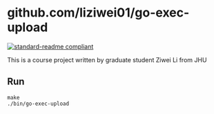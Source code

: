<!--
 * @Author: liziwei01
 * @Date: 2023-02-21 01:46:47
 * @LastEditors: liziwei01
 * @LastEditTime: 2023-02-21 01:48:46
 * @Description: file content
-->
# github.com/liziwei01/go-exec-upload

[![standard-readme compliant](https://img.shields.io/badge/readme%20style-standard-brightgreen.svg?style=flat-square)](https://github.com/RichardLitt/standard-readme)

This is a course project written by graduate student Ziwei Li from JHU

## Run

```
make
./bin/go-exec-upload
```